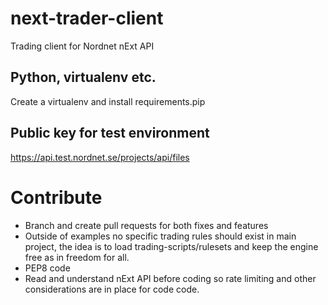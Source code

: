 # next-trader-client
Trading client for Nordnet nExt API

## Python, virtualenv etc.
Create a virtualenv and install requirements.pip

## Public key for test environment
https://api.test.nordnet.se/projects/api/files

# Contribute
* Branch and create pull requests for both fixes and features
* Outside of examples no specific trading rules should exist in main project, the idea is to load trading-scripts/rulesets and keep the engine free as in freedom for all.
* PEP8 code
* Read and understand nExt API before coding so rate limiting and other considerations are in place for code code.
